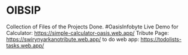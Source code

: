 # OIBSIP
Collection of Files of the Projects Done.
  #OasisInfobyte
  Live Demo for Calculator: https://simple-calculator-oasis.web.app/
  Tribute Page: https://swirynyarkanotribute.web.app/
  to do web app: https://todolists-tasks.web.app/
